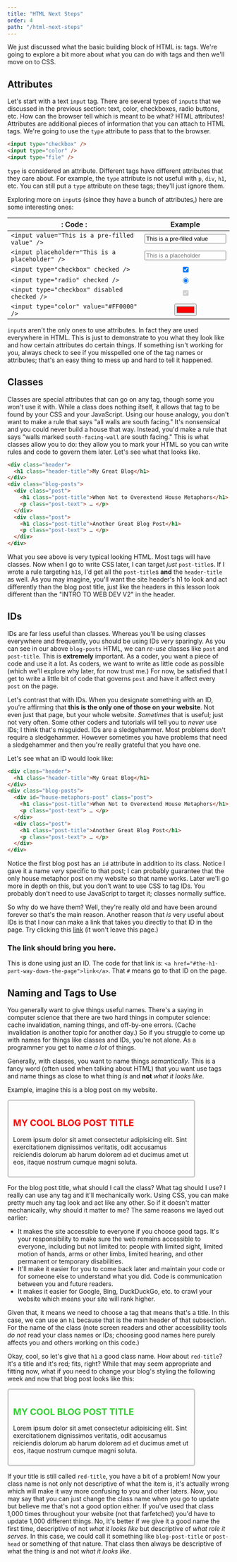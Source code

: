 ```yaml
---
title: "HTML Next Steps"
order: 4
path: "/html-next-steps"
---
```


We just discussed what the basic building block of HTML is: tags. We're going to explore a bit more about what you can do with tags and then we'll move on to CSS.

## Attributes

Let's start with a text `input` tag. There are several types of `input`s that we discussed in the previous section: text, color, checkboxes, radio buttons, etc. How can the browser tell which is meant to be what? HTML attributes! Attributes are additional pieces of information that you can attach to HTML tags. We're going to use the `type` attribute to pass that to the browser.

```html
<input type="checkbox" />
<input type="color" />
<input type="file" />
```

`type` is considered an attribute. Different tags have different attributes that they care about. For example, the `type` attribute is not useful with `p`, `div`, `h1`, etc. You can still put a `type` attribute on these tags; they'll just ignore them.

Exploring more on `input`s (since they have a bunch of attributes,) here are some interesting ones:

| : Code :                                        |                    Example                    |
| ----------------------------------------------- | :-------------------------------------------: |
| `<input value="This is a pre-filled value" />`  | <input value="This is a pre-filled value" />  |
| `<input placeholder="This is a placeholder" />` | <input placeholder="This is a placeholder" /> |
| `<input type="checkbox" checked />`             |       <input type="checkbox" checked />       |
| `<input type="radio" checked />`                |        <input type="radio" checked />         |
| `<input type="checkbox" disabled checked />`    |  <input type="checkbox" disabled checked />   |
| `<input type="color" value="#FF0000" />`        |    <input type="color" value="#FF0000" />     |

`input`s aren't the only ones to use attributes. In fact they are used everywhere in HTML. This is just to demonstrate to you what they look like and how certain attributes do certain things. If something isn't working for you, always check to see if you misspelled one of the tag names or attributes; that's an easy thing to mess up and hard to tell it happened.

## Classes

Classes are special attributes that can go on any tag, though some you won't use it with. While a class does nothing itself, it allows that tag to be found by your CSS and your JavaScript. Using our house analogy, you don't want to make a rule that says "all walls are south facing." It's nonsensical and you could never build a house that way. Instead, you'd make a rule that says "walls marked `south-facing-wall` are south facing." This is what classes allow you to do: they allow you to mark your HTML so you can write rules and code to govern them later. Let's see what that looks like.

```html
<div class="header">
  <h1 class="header-title">My Great Blog</h1>
</div>
<div class="blog-posts">
  <div class="post">
    <h1 class="post-title">When Not to Overextend House Metaphors</h1>
    <p class="post-text"> … </p>
  </div>
  <div class="post">
    <h1 class="post-title">Another Great Blog Post</h1>
    <p class="post-text"> … </p>
  </div>
</div>
```

What you see above is very typical looking HTML. Most tags will have classes. Now when I go to write CSS later, I can target _just_ `post-title`s. If I wrote a rule targeting `h1`s, I'd get all the `post-title`s **and** the `header-title` as well. As you may imagine, you'll want the site header's h1 to look and act differently than the blog post title, just like the headers in this lesson look different than the "INTRO TO WEB DEV V2" in the header.

## IDs

IDs are far less useful than classes. Whereas you'll be using classes everywhere and frequently, you should be using IDs very sparingly. As you can see in our above `blog-posts` HTML, we can _re-use_ classes like `post` and `post-title`. This is **extremely** important. As a coder, you want a piece of code and use it a lot. As coders, we want to write as little code as possible (which we'll explore why later, for now trust me.) For now, be satisfied that I get to write a little bit of code that governs `post` and have it affect every `post` on the page.

Let's contrast that with IDs. When you designate something with an ID, you're affirming that **this is the only one of those on your website**. Not even just that page, but your whole website. _Sometimes_ that is useful; just not very often. Some other coders and tutorials will tell you to _never_ use IDs; I think that's misguided. IDs are a sledgehammer. Most problems don't require a sledgehammer. However sometimes you have problems that need a sledgehammer and then you're really grateful that you have one.

Let's see what an ID would look like:

```html
<div class="header">
  <h1 class="header-title">My Great Blog</h1>
</div>
<div class="blog-posts">
  <div id="house-metaphors-post" class="post">
    <h1 class="post-title">When Not to Overextend House Metaphors</h1>
    <p class="post-text"> … </p>
  </div>
  <div class="post">
    <h1 class="post-title">Another Great Blog Post</h1>
    <p class="post-text"> … </p>
  </div>
</div>
```

Notice the first blog post has an `id` attribute in addition to its class. Notice I gave it a name _very_ specific to that post; I can probably guarantee that the only house metaphor post on my website so that name works. Later we'll go more in depth on this, but you don't want to use CSS to tag IDs. You probably don't need to use JavaScript to target it; classes normally suffice.

So why do we have them? Well, they're really old and have been around forever so that's the main reason. Another reason that _is_ very useful about IDs is that I now can make a link that takes you directly to that ID in the page. Try clicking this [link](#the-h1-part-way-down-the-page) (it won't leave this page.)

<h3 id="the-h1-part-way-down-the-page">The link should bring you here.</h3>

This is done using just an ID. The code for that link is: `<a href="#the-h1-part-way-down-the-page">link</a>`. That `#` means go to that ID on the page.

## Naming and Tags to Use

You generally want to give things useful names. There's a saying in computer science that there are two hard things in computer science: cache invalidation, naming things, and off-by-one errors. (Cache invalidation is another topic for another day.) So if you struggle to come up with names for things like classes and IDs, you're not alone. As a programmer you get to name _a lot_ of things.

Generally, with classes, you want to name things _semantically_. This is a fancy word (often used when talking about HTML) that you want use tags and name things as close to what thing _is_ and **not** _what it looks like_.

Example, imagine this is a blog post on my website.

<style>
  .post-title {
    color: red;
    font-size: 20px;
  }
  .post-title.green {
    color: limegreen;
  }
  .post-text {
    font-size: 14px;
  }
  .post {
    border: 3px solid #ccc;
    border-radius: 5px;
    max-width: 400px;
    padding: 10px;
  }
</style>

<article class="post">
  <h1 class="post-title">MY COOL BLOG POST TITLE</h1>
  <p class="post-text">Lorem ipsum dolor sit amet consectetur adipisicing elit. Sint exercitationem dignissimos veritatis, odit accusamus reiciendis dolorum ab harum dolorem ad et ducimus amet ut eos, itaque nostrum cumque magni soluta.</p>
</article>

For the blog post title, what should I call the class? What tag should I use? I really can use any tag and it'll mechanically work. Using CSS, you can make pretty much any tag look and act like any other. So if it doesn't matter mechanically, why should it matter to me? The same reasons we layed out earlier:

* It makes the site accessible to everyone if you choose good tags. It's your responsibility to make sure the web remains accessible to everyone, including but not limited to: people with limited sight, limited motion of hands, arms or other limbs, limited hearing, and other permanent or temporary disabilities.
* It'll make it easier for you to come back later and maintain your code or for someone else to understand what you did. Code is communication between you and future readers.
* It makes it easier for Google, Bing, DuckDuckGo, etc. to crawl your website which means your site will rank higher.

Given that, it means we need to choose a tag that means that's a title. In this case, we can use an `h1` because that is the main header of that subsection. For the name of the class (note screen readers and other accessibility tools _do not_ read your class names or IDs; choosing good names here purely affects you and others working on this code.)

Okay, cool, so let's give that `h1` a good class name. How about `red-title`? It's a title and it's red; fits, right? While that may seem appropriate and fitting now, what if you need to change your blog's styling the following week and now that blog post looks like this:

<article class="post">
  <h1 class="post-title green">MY COOL BLOG POST TITLE</h1>
  <p class="post-text">Lorem ipsum dolor sit amet consectetur adipisicing elit. Sint exercitationem dignissimos veritatis, odit accusamus reiciendis dolorum ab harum dolorem ad et ducimus amet ut eos, itaque nostrum cumque magni soluta.</p>
</article>

If your title is still called `red-title`, you have a bit of a problem! Now your class name is not only not descriptive of what the item is, it's actually wrong which will make it way more confusing to you and other laters. Now, you may say that you can just change the class name when you go to update but believe me that's not a good option either. If you've used that class 1,000 times throughout your website (not that farfetched) you'd have to update 1,000 different things. No, it's better if we give it a good name the first time, descriptive of not _what it looks like_ but descriptive of _what role it serves._ In this case, we could call it something like `blog-post-title` or `post-head` or something of that nature. That class then always be descriptive of what the thing _is_ and not _what it looks like_.
